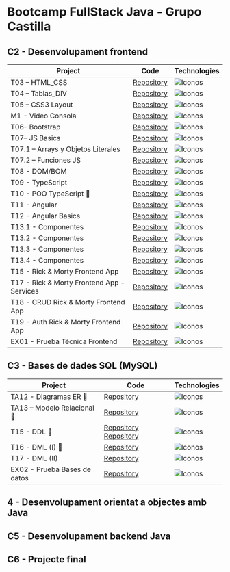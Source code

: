 # Bootcamp FullStack Java - Grupo Castilla

## C2 - Desenvolupament frontend
| Project | Code | Technologies |
|----------|------|----------|
| T03 – HTML_CSS | [Repository](https://github.com/xaco04/xvm-fe-gc-ta03-html-css-06-23) |  <img alt="Iconos" src="https://skillicons.dev/icons?i=html,css&theme=light"> |
| T04 – Tablas_DIV | [Repository](https://github.com/xaco04/xvm-fe-gc-ta04-tablas-div-06-23) | <img alt="Iconos" src="https://skillicons.dev/icons?i=html,css&theme=light"> |
| T05 – CSS3 Layout | [Repository](https://github.com/xaco04/xvm-fe-gc-ta05-css3-layout-06-23) | <img alt="Iconos" src="https://skillicons.dev/icons?i=html,css&theme=light"> |
| M1 - Video Consola | [Repository](https://github.com/xaco04/xvm-fe-gc-m01-videoconsola-06-23) | <img alt="Iconos" src="https://skillicons.dev/icons?i=html,css&theme=light"> |
| T06– Bootstrap | [Repository](https://github.com/xaco04/xvm-fe-gc-ta06-bootstrap-06-23) | <img alt="Iconos" src="https://skillicons.dev/icons?i=bootstrap&theme=light"> |
| T07– JS Basics | [Repository](https://github.com/xaco04/xvm-fe-gc-ta07-js-basics-06-23) | <img alt="Iconos" src="https://skillicons.dev/icons?i=js&theme=light"> |
| T07.1 – Arrays y Objetos Literales | [Repository](https://github.com/xaco04/xvm-fe-gc-ta07-arrays-y-objetos-06-23) | <img alt="Iconos" src="https://skillicons.dev/icons?i=js&theme=light"> |
| T07.2 – Funciones JS | [Repository](https://github.com/xaco04/xvm-fe-gc-ta07-funciones-js-06-23) | <img alt="Iconos" src="https://skillicons.dev/icons?i=js&theme=light"> |
| T08 - DOM/BOM | [Repository](https://github.com/xaco04/xvm-fe-gc-ta08-dom-bom-06-23) | <img alt="Iconos" src="https://skillicons.dev/icons?i=js,html&theme=light"> |
| T09 - TypeScript | [Repository](https://github.com/xaco04/xvm-fe-gc-ta09-typescript-06-23) | <img alt="Iconos" src="https://skillicons.dev/icons?i=ts&theme=light"> |
| T10 - POO TypeScript 👥 | [Repository](https://github.com/davidtomas98/T10-POO) | <img alt="Iconos" src="https://skillicons.dev/icons?i=ts&theme=light"> |
| T11 - Angular | [Repository](https://github.com/xaco04/xvm-fe-gc-ta11-angular-06-23) | <img alt="Iconos" src="https://skillicons.dev/icons?i=angular&theme=light"> |
| T12 - Angular Basics | [Repository](https://github.com/xaco04/xvm-fe-gc-ta12-angular-basics-07-23) | <img alt="Iconos" src="https://skillicons.dev/icons?i=angular&theme=light"> |
| T13.1 - Componentes | [Repository](https://github.com/xaco04/xvm-fe-gc-ta13-p01-componentes-07-23) | <img alt="Iconos" src="https://skillicons.dev/icons?i=angular&theme=light"> |
| T13.2 - Componentes | [Repository](https://github.com/xaco04/xvm-fe-gc-ta13-p02-componentes-07-23) | <img alt="Iconos" src="https://skillicons.dev/icons?i=angular&theme=light"> |
| T13.3 - Componentes | [Repository](https://github.com/xaco04/xvm-fe-gc-ta13-p03-componentes-07-23) | <img alt="Iconos" src="https://skillicons.dev/icons?i=angular&theme=light"> |
| T13.4 - Componentes | [Repository](https://github.com/xaco04/xvm-fe-gc-ta13-p04-componentes-07-23) | <img alt="Iconos" src="https://skillicons.dev/icons?i=angular&theme=light"> |
| T15 - Rick & Morty Frontend App | [Repository](https://github.com/xaco04/xvm-fe-gc-ta15-rick-and-morty-frontend-app-07-23) | <img alt="Iconos" src="https://skillicons.dev/icons?i=angular&theme=light"> |
| T17 - Rick & Morty Frontend App - Services | [Repository](https://github.com/xaco04/xvm-fe-gc-ta17-rick-and-morty-frontend-app-07-23) | <img alt="Iconos" src="https://skillicons.dev/icons?i=angular&theme=light"> |
| T18 - CRUD Rick & Morty Frontend App | [Repository](https://github.com/xaco04/xvm-fe-gc-ta18-rick-and-morty-frontend-app-07-23) | <img alt="Iconos" src="https://skillicons.dev/icons?i=angular&theme=light"> |
| T19 - Auth Rick & Morty Frontend App | [Repository](https://github.com/xaco04/xvm-fe-gc-ta19-rick-and-morty-frontend-app-07-23) | <img alt="Iconos" src="https://skillicons.dev/icons?i=angular&theme=light"> |
| EX01 - Prueba Técnica Frontend | [Repository](https://github.com/xaco04/xvm-fe-gc-ex01-pokemon-api-07-23) | <img alt="Iconos" src="https://skillicons.dev/icons?i=angular&theme=light"> |


## C3 - Bases de dades SQL (MySQL)
| Project | Code | Technologies |
|----------|---------| --------|
| TA12 - Diagramas ER 👥| [Repository](https://github.com/xaco04/xvm-fe-gc-ta12-ta13-ta15-ta16-team6-mysql-07-23) | <img alt="Iconos" src="https://skillicons.dev/icons?i=mysql&theme=light">  |
| TA13 – Modelo Relacional 👥 | [Repository](https://github.com/xaco04/xvm-fe-gc-ta12-ta13-ta15-ta16-team6-mysql-07-23) |  <img alt="Iconos" src="https://skillicons.dev/icons?i=mysql&theme=light"> |
| T15 - DDL 👥 | [Repository](https://github.com/xaco04/xvm-fe-gc-ta12-ta13-ta15-ta16-team6-mysql-07-23) [Repository](https://github.com/xaco04/xvm-fe-gc-ta15-ddl-08-23) | <img alt="Iconos" src="https://skillicons.dev/icons?i=mysql&theme=light"> |
| T16 - DML (I) 👥| [Repository](https://github.com/xaco04/xvm-fe-gc-ta12-ta13-ta15-ta16-team6-mysql-07-23)  | <img alt="Iconos" src="https://skillicons.dev/icons?i=mysql&theme=light"> |
| T17 - DML (II) | [Repository]() | <img alt="Iconos" src="https://skillicons.dev/icons?i=mysql&theme=light"> |
| EX02 - Prueba Bases de datos | [Repository]() | <img alt="Iconos" src="https://skillicons.dev/icons?i=mysql&theme=light"> |

## 4 - Desenvolupament orientat a objectes amb Java

## C5 - Desenvolupament backend Java

## C6 - Projecte final
